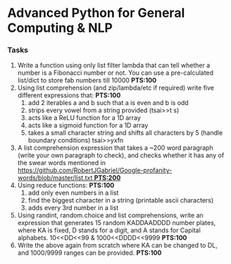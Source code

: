 # Advanced Python for General Computing & NLP
### Tasks

1. Write a function using only list filter lambda that can tell whether a number is a Fibonacci number or not. You can use a pre-calculated list/dict to store fab numbers till 10000 **PTS:100**
2. Using list comprehension (and zip/lambda/etc if required) write five different expressions that: **PTS:100**
   1. add 2 iterables a and b such that a is even and b is odd
   2. strips every vowel from a string provided (tsai>>t s)
   3. acts like a ReLU function for a 1D array
   4. acts like a sigmoid function for a 1D array
   5. takes a small character string and shifts all characters by 5 (handle boundary conditions) tsai>>yxfn
3. A list comprehension expression that takes a ~200 word paragraph (write your own paragraph to check), and checks whether it has any of the swear words mentioned in [https://github.com/RobertJGabriel/Google-profanity-words/blob/master/list.txt **PTS:200**](https://github.com/RobertJGabriel/Google-profanity-words/blob/master/list.txt)
4. Using reduce functions: **PTS:100**
   1. add only even numbers in a list
   2. find the biggest character in a string (printable ascii characters)
   3. adds every 3rd number in a list
5. Using randint, random.choice and list comprehensions, write an expression that generates 15 random KADDAADDDD number plates, where KA is fixed, D stands for a digit, and A stands for Capital alphabets. 10<<DD<<99 & 1000<<DDDD<<9999 **PTS:100**
6. Write the above again from scratch where KA can be changed to DL, and 1000/9999 ranges can be provided. **PTS:100**